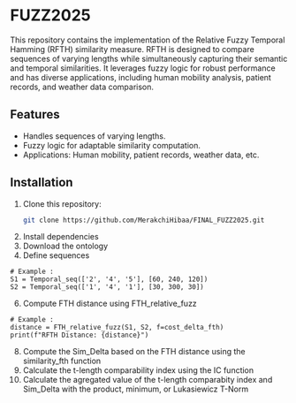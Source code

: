 # FUZZ2025

This repository contains the implementation of the Relative Fuzzy Temporal Hamming (RFTH) similarity measure. RFTH is designed to compare sequences of varying lengths while simultaneously capturing their semantic and temporal similarities. It leverages fuzzy logic for robust performance and has diverse applications, including human mobility analysis, patient records, and weather data comparison.

## Features
- Handles sequences of varying lengths.
- Fuzzy logic for adaptable similarity computation.
- Applications: Human mobility, patient records, weather data, etc.

## Installation
1. Clone this repository:
    ```bash
    git clone https://github.com/MerakchiHibaa/FINAL_FUZZ2025.git
    ```
2. Install dependencies
3. Download the ontology
4. Define sequences
```
# Example : 
S1 = Temporal_seq(['2', '4', '5'], [60, 240, 120])
S2 = Temporal_seq(['1', '4', '1'], [30, 300, 30])
```
6. Compute FTH distance using FTH_relative_fuzz
```
# Example : 
distance = FTH_relative_fuzz(S1, S2, f=cost_delta_fth)
print(f"RFTH Distance: {distance}")
```
8. Compute the Sim_Delta based on the FTH distance using the similarity_fth function
9. Calculate the t-length comparability index using the IC function
10. Calculate the agregated value of the t-length comparabity index and Sim_Delta with the product, minimum, or Lukasiewicz T-Norm
